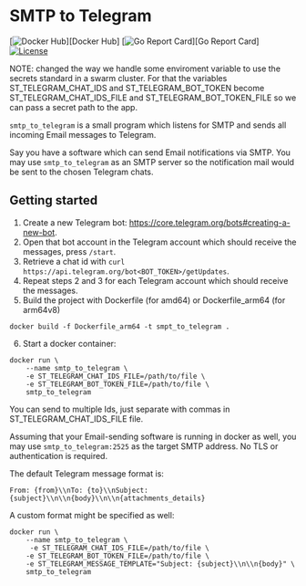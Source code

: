 # SMTP to Telegram

[![Docker Hub](https://img.shields.io/docker/pulls/kostyaesmukov/smtp_to_telegram.svg?style=flat-square)][Docker Hub]
[![Go Report Card](https://goreportcard.com/badge/github.com/KostyaEsmukov/smtp_to_telegram?style=flat-square)][Go Report Card]
[![License](https://img.shields.io/github/license/KostyaEsmukov/smtp_to_telegram.svg?style=flat-square)][License]

[License]:         https://github.com/KostyaEsmukov/smtp_to_telegram/blob/master/LICENSE

NOTE: changed the way we handle some enviroment variable to use the secrets standard in a swarm cluster.
For that the variables ST_TELEGRAM_CHAT_IDS and ST_TELEGRAM_BOT_TOKEN become ST_TELEGRAM_CHAT_IDS_FILE and ST_TELEGRAM_BOT_TOKEN_FILE so we can pass a secret path to the app.

`smtp_to_telegram` is a small program which listens for SMTP and sends
all incoming Email messages to Telegram.

Say you have a software which can send Email notifications via SMTP.
You may use `smtp_to_telegram` as an SMTP server so
the notification mail would be sent to the chosen Telegram chats.

## Getting started

1. Create a new Telegram bot: https://core.telegram.org/bots#creating-a-new-bot.
2. Open that bot account in the Telegram account which should receive
   the messages, press `/start`.
3. Retrieve a chat id with `curl https://api.telegram.org/bot<BOT_TOKEN>/getUpdates`.
4. Repeat steps 2 and 3 for each Telegram account which should receive the messages.
5. Build the project with Dockerfile (for amd64) or Dockerfile_arm64 (for arm64v8)
```
docker build -f Dockerfile_arm64 -t smpt_to_telegram .
```
6. Start a docker container:

```
docker run \
    --name smtp_to_telegram \
    -e ST_TELEGRAM_CHAT_IDS_FILE=/path/to/file \
    -e ST_TELEGRAM_BOT_TOKEN_FILE=/path/to/file \
    smtp_to_telegram
```
You can send to multiple Ids, just separate with commas in ST_TELEGRAM_CHAT_IDS_FILE file.

Assuming that your Email-sending software is running in docker as well,
you may use `smtp_to_telegram:2525` as the target SMTP address.
No TLS or authentication is required.

The default Telegram message format is:

```
From: {from}\\nTo: {to}\\nSubject: {subject}\\n\\n{body}\\n\\n{attachments_details}
```

A custom format might be specified as well:

```
docker run \
    --name smtp_to_telegram \
     -e ST_TELEGRAM_CHAT_IDS_FILE=/path/to/file \
    -e ST_TELEGRAM_BOT_TOKEN_FILE=/path/to/file \
    -e ST_TELEGRAM_MESSAGE_TEMPLATE="Subject: {subject}\\n\\n{body}" \
    smtp_to_telegram
```
